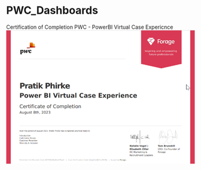 # PWC_Dashboards
Certification of Completion
PWC - PowerBI Virtual Case Expericnce 
![wget](https://github.com/pratikphirke07/PWC_Dashboards/blob/main/Certificate.png)
 
